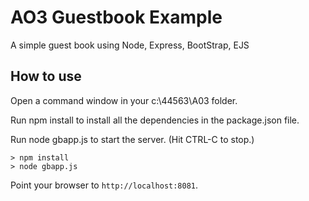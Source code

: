 # AO3 Guestbook Example

A simple guest book using Node, Express, BootStrap, EJS

## How to use

Open a command window in your c:\44563\A03 folder.

Run npm install to install all the dependencies in the package.json file.

Run node gbapp.js to start the server.  (Hit CTRL-C to stop.)

```
> npm install
> node gbapp.js
```

Point your browser to `http://localhost:8081`. 